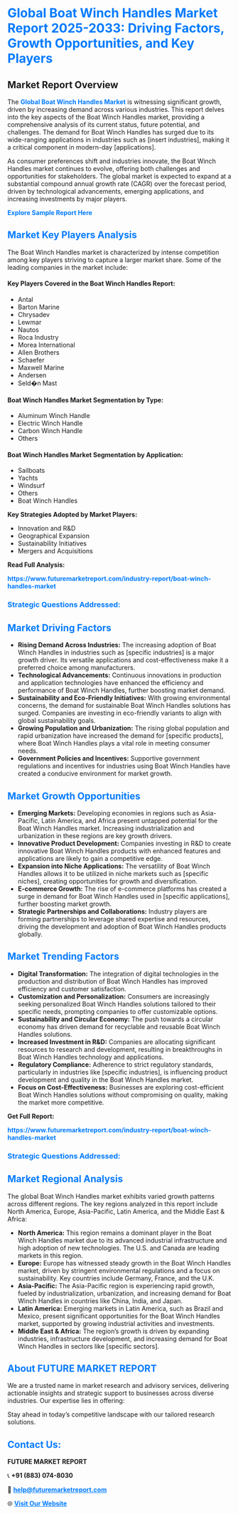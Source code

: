 <h1 style="color: #007BFF;">Global Boat Winch Handles Market Report 2025-2033: Driving Factors, Growth Opportunities, and Key Players</h1>

<section id="overview">
<h2>Market Report Overview</h2>
<p>The <a href="https://www.futuremarketreport.com/industry-report/boat-winch-handles-market" style="color: #007BFF; text-decoration: none;"><strong>Global Boat Winch Handles Market</strong></a> is witnessing significant growth, driven by increasing demand across various industries. This report delves into the key aspects of the Boat Winch Handles market, providing a comprehensive analysis of its current status, future potential, and challenges. The demand for Boat Winch Handles has surged due to its wide-ranging applications in industries such as [insert industries], making it a critical component in modern-day [applications].</p>
<p>As consumer preferences shift and industries innovate, the Boat Winch Handles market continues to evolve, offering both challenges and opportunities for stakeholders. The global market is expected to expand at a substantial compound annual growth rate (CAGR) over the forecast period, driven by technological advancements, emerging applications, and increasing investments by major players.</p>
</section>

<section id="overview">
<p><a href="https://www.futuremarketreport.com/request-sample/reportId=120470" style="color: #007BFF; text-decoration: none;"><strong>Explore Sample Report Here</strong></a></p>
</section>

<section id="key-players">
<h2 style="color: #007BFF;">Market Key Players Analysis</h2>
<p>The Boat Winch Handles market is characterized by intense competition among key players striving to capture a larger market share. Some of the leading companies in the market include:</p>
<h4>Key Players Covered in the Boat Winch Handles Report:</h4>
<ul><li>Antal</li><li>Barton Marine</li><li>Chrysadev</li><li>Lewmar</li><li>Nautos</li><li>Roca Industry</li><li>Morea International</li><li>Allen Brothers</li><li>Schaefer</li><li>Maxwell Marine</li><li>Andersen</li><li>Seld�n Mast</li></ul>
<h4>Boat Winch Handles Market Segmentation by Type:</h4>
<ul><li>Aluminum Winch Handle</li><li>Electric Winch Handle</li><li>Carbon Winch Handle</li><li>Others</li></ul>

<h4>Boat Winch Handles Market Segmentation by Application:</h4>
<ul><li>Sailboats</li><li>Yachts</li><li>Windsurf</li><li>Others</li><li>Boat Winch Handles</li></ul>
<p><strong>Key Strategies Adopted by Market Players:</strong></p>
<ul>
<li>Innovation and R&D</li>
<li>Geographical Expansion</li>
<li>Sustainability Initiatives</li>
<li>Mergers and Acquisitions</li>
</ul>
</section>

<section>
<p><strong>Read Full Analysis: </strong></p><a href="https://www.futuremarketreport.com/industry-report/boat-winch-handles-market" style="color: #007BFF; text-decoration: none;"><strong>https://www.futuremarketreport.com/industry-report/boat-winch-handles-market</strong></a>
<h3 style="color: #007BFF;">Strategic Questions Addressed:</h3>
</section>

<section id="driving-factors">
<h2 style="color: #007BFF;">Market Driving Factors</h2>
<ul>
<li><strong>Rising Demand Across Industries:</strong> The increasing adoption of Boat Winch Handles in industries such as [specific industries] is a major growth driver. Its versatile applications and cost-effectiveness make it a preferred choice among manufacturers.</li>
<li><strong>Technological Advancements:</strong> Continuous innovations in production and application technologies have enhanced the efficiency and performance of Boat Winch Handles, further boosting market demand.</li>
<li><strong>Sustainability and Eco-Friendly Initiatives:</strong> With growing environmental concerns, the demand for sustainable Boat Winch Handles solutions has surged. Companies are investing in eco-friendly variants to align with global sustainability goals.</li>
<li><strong>Growing Population and Urbanization:</strong> The rising global population and rapid urbanization have increased the demand for [specific products], where Boat Winch Handles plays a vital role in meeting consumer needs.</li>
<li><strong>Government Policies and Incentives:</strong> Supportive government regulations and incentives for industries using Boat Winch Handles have created a conducive environment for market growth.</li>
</ul>
</section>

<section id="growth-opportunities">
<h2 style="color: #007BFF;">Market Growth Opportunities</h2>
<ul>
<li><strong>Emerging Markets:</strong> Developing economies in regions such as Asia-Pacific, Latin America, and Africa present untapped potential for the Boat Winch Handles market. Increasing industrialization and urbanization in these regions are key growth drivers.</li>
<li><strong>Innovative Product Development:</strong> Companies investing in R&D to create innovative Boat Winch Handles products with enhanced features and applications are likely to gain a competitive edge.</li>
<li><strong>Expansion into Niche Applications:</strong> The versatility of Boat Winch Handles allows it to be utilized in niche markets such as [specific niches], creating opportunities for growth and diversification.</li>
<li><strong>E-commerce Growth:</strong> The rise of e-commerce platforms has created a surge in demand for Boat Winch Handles used in [specific applications], further boosting market growth.</li>
<li><strong>Strategic Partnerships and Collaborations:</strong> Industry players are forming partnerships to leverage shared expertise and resources, driving the development and adoption of Boat Winch Handles products globally.</li>
</ul>
</section>

<section id="trending-factors">
<h2 style="color: #007BFF;">Market Trending Factors</h2>
<ul>
<li><strong>Digital Transformation:</strong> The integration of digital technologies in the production and distribution of Boat Winch Handles has improved efficiency and customer satisfaction.</li>
<li><strong>Customization and Personalization:</strong> Consumers are increasingly seeking personalized Boat Winch Handles solutions tailored to their specific needs, prompting companies to offer customizable options.</li>
<li><strong>Sustainability and Circular Economy:</strong> The push towards a circular economy has driven demand for recyclable and reusable Boat Winch Handles solutions.</li>
<li><strong>Increased Investment in R&D:</strong> Companies are allocating significant resources to research and development, resulting in breakthroughs in Boat Winch Handles technology and applications.</li>
<li><strong>Regulatory Compliance:</strong> Adherence to strict regulatory standards, particularly in industries like [specific industries], is influencing product development and quality in the Boat Winch Handles market.</li>
<li><strong>Focus on Cost-Effectiveness:</strong> Businesses are exploring cost-efficient Boat Winch Handles solutions without compromising on quality, making the market more competitive.</li>
</ul>
</section>

<section>
<p><strong>Get Full Report: </strong></p><a href="https://www.futuremarketreport.com/industry-report/boat-winch-handles-market" style="color: #007BFF; text-decoration: none;"><strong>https://www.futuremarketreport.com/industry-report/boat-winch-handles-market</strong></a>
<h3 style="color: #007BFF;">Strategic Questions Addressed:</h3>
</section>


<section id="regional-analysis">
<h2 style="color: #007BFF;">Market Regional Analysis</h2>
<p>The global Boat Winch Handles market exhibits varied growth patterns across different regions. The key regions analyzed in this report include North America, Europe, Asia-Pacific, Latin America, and the Middle East & Africa:</p>
<ul>
<li><strong>North America:</strong> This region remains a dominant player in the Boat Winch Handles market due to its advanced industrial infrastructure and high adoption of new technologies. The U.S. and Canada are leading markets in this region.</li>
<li><strong>Europe:</strong> Europe has witnessed steady growth in the Boat Winch Handles market, driven by stringent environmental regulations and a focus on sustainability. Key countries include Germany, France, and the U.K.</li>
<li><strong>Asia-Pacific:</strong> The Asia-Pacific region is experiencing rapid growth, fueled by industrialization, urbanization, and increasing demand for Boat Winch Handles in countries like China, India, and Japan.</li>
<li><strong>Latin America:</strong> Emerging markets in Latin America, such as Brazil and Mexico, present significant opportunities for the Boat Winch Handles market, supported by growing industrial activities and investments.</li>
<li><strong>Middle East & Africa:</strong> The region’s growth is driven by expanding industries, infrastructure development, and increasing demand for Boat Winch Handles in sectors like [specific sectors].</li>
</ul>
</section>

<footer>
<h2 style="color: #007BFF;">About FUTURE MARKET REPORT</h2>
<p>We are a trusted name in market research and advisory services, delivering actionable insights and strategic support to businesses across diverse industries. Our expertise lies in offering:</p>

<p>Stay ahead in today’s competitive landscape with our tailored research solutions.</p>

<h2 style="color: #007BFF;">Contact Us:</h2>
<p><strong>FUTURE MARKET REPORT</strong></p>
<p>📞 <strong>+91 (883) 074-8030</strong></p>
<p>📧 <strong><a href="mailto:help@futuremarketreport.com" style="color: #007BFF;">help@futuremarketreport.com</a></strong></p>
<p>🌐 <strong><a href="https://www.futuremarketreport.com/" style="color: #007BFF;">Visit Our Website</a></strong></p>
</footer>